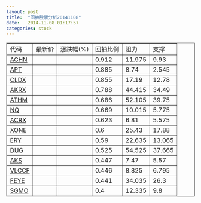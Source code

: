 ```yaml
---
layout: post
title:  "回抽股票分析20141108"
date:   2014-11-08 01:17:57
categories: stock
---
```

<script type="text/javascript">
var stockList = []
stockList.push('gb_achn');
stockList.push('gb_apt');
stockList.push('gb_cldx');
stockList.push('gb_akrx');
stockList.push('gb_athm');
stockList.push('gb_nq');
stockList.push('gb_acrx');
stockList.push('gb_xone');
stockList.push('gb_ery');
stockList.push('gb_dug');
stockList.push('gb_aks');
stockList.push('gb_vlccf');
stockList.push('gb_feye');
stockList.push('gb_sgmo');
</script>
<table border="1">
 <tr>
 <td>代码</td>
 <td>最新价</td>
 <td>涨跌幅(%)</td>
 <td>回抽比例</td>
 <td>阻力</td>
 <td>支撑</td>
</tr>
  <tr id="achn">
  <td><a href="http://stock.finance.sina.com.cn/usstock/quotes/ACHN.html" target="_blank">ACHN</a></td><td></td><td></td><td>0.912</td><td>11.975</td><td>9.93</td></tr>
  <tr id="apt">
  <td><a href="http://stock.finance.sina.com.cn/usstock/quotes/APT.html" target="_blank">APT</a></td><td></td><td></td><td>0.885</td><td>8.74</td><td>2.545</td></tr>
  <tr id="cldx">
  <td><a href="http://stock.finance.sina.com.cn/usstock/quotes/CLDX.html" target="_blank">CLDX</a></td><td></td><td></td><td>0.855</td><td>17.19</td><td>12.78</td></tr>
  <tr id="akrx">
  <td><a href="http://stock.finance.sina.com.cn/usstock/quotes/AKRX.html" target="_blank">AKRX</a></td><td></td><td></td><td>0.788</td><td>44.415</td><td>34.49</td></tr>
  <tr id="athm">
  <td><a href="http://stock.finance.sina.com.cn/usstock/quotes/ATHM.html" target="_blank">ATHM</a></td><td></td><td></td><td>0.686</td><td>52.105</td><td>39.75</td></tr>
  <tr id="nq">
  <td><a href="http://stock.finance.sina.com.cn/usstock/quotes/NQ.html" target="_blank">NQ</a></td><td></td><td></td><td>0.669</td><td>10.015</td><td>5.775</td></tr>
  <tr id="acrx">
  <td><a href="http://stock.finance.sina.com.cn/usstock/quotes/ACRX.html" target="_blank">ACRX</a></td><td></td><td></td><td>0.623</td><td>6.81</td><td>5.575</td></tr>
  <tr id="xone">
  <td><a href="http://stock.finance.sina.com.cn/usstock/quotes/XONE.html" target="_blank">XONE</a></td><td></td><td></td><td>0.6</td><td>25.43</td><td>17.88</td></tr>
  <tr id="ery">
  <td><a href="http://stock.finance.sina.com.cn/usstock/quotes/ERY.html" target="_blank">ERY</a></td><td></td><td></td><td>0.59</td><td>22.635</td><td>13.065</td></tr>
  <tr id="dug">
  <td><a href="http://stock.finance.sina.com.cn/usstock/quotes/DUG.html" target="_blank">DUG</a></td><td></td><td></td><td>0.525</td><td>54.525</td><td>37.665</td></tr>
  <tr id="aks">
  <td><a href="http://stock.finance.sina.com.cn/usstock/quotes/AKS.html" target="_blank">AKS</a></td><td></td><td></td><td>0.447</td><td>7.47</td><td>5.57</td></tr>
  <tr id="vlccf">
  <td><a href="http://stock.finance.sina.com.cn/usstock/quotes/VLCCF.html" target="_blank">VLCCF</a></td><td></td><td></td><td>0.446</td><td>8.825</td><td>6.795</td></tr>
  <tr id="feye">
  <td><a href="http://stock.finance.sina.com.cn/usstock/quotes/FEYE.html" target="_blank">FEYE</a></td><td></td><td></td><td>0.441</td><td>34.035</td><td>26.3</td></tr>
  <tr id="sgmo">
  <td><a href="http://stock.finance.sina.com.cn/usstock/quotes/SGMO.html" target="_blank">SGMO</a></td><td></td><td></td><td>0.4</td><td>12.335</td><td>9.8</td></tr>
</table>
